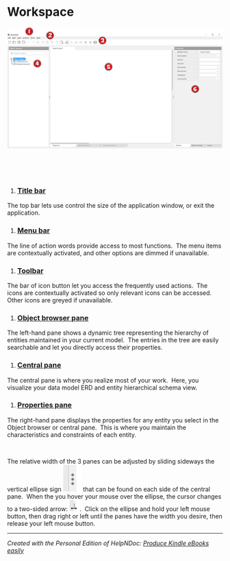 # Workspace

![Image](<lib/User%20Interface%20overview.png>)

&nbsp;

&nbsp;

1. ### [Title bar](<Titlebar.md>)

The top bar lets use control the size of the application window, or exit the application.

1. ### [Menu bar](<Menubar.md>)

The line of action words provide access to most functions.&nbsp; The menu items are contextually activated, and other options are dimmed if unavailable.

1. ### [Toolbar](<Toolbar.md>)

The bar of icon button let you access the frequently used actions.&nbsp; The icons are contextually activated so only relevant icons can be accessed.&nbsp; Other icons are greyed if unavailable.

1. ### [Object browser pane](<Objectbrowserpane.md>)

The left-hand pane shows a dynamic tree representing the hierarchy of entities maintained in your current model.&nbsp; The entries in the tree are easily searchable and let you directly access their properties.

1. ### [Central pane](<Centralpane.md>)

The central pane is where you realize most of your work.&nbsp; Here, you visualize your data model ERD and entity hierarchical schema view.&nbsp;

1. ### [Properties pane](<Propertiespane.md>)

The right-hand pane displays the properties for any entity you select in the Object browser or central pane.&nbsp; This is where you maintain the characteristics and constraints of each entity.

&nbsp;

The relative width of the 3 panes can be adjusted by sliding sideways the vertical ellipse sign ![Image](<lib/Central%20pane%20-%20ellipse.png>) that can be found on each side of the central pane.&nbsp; When the you hover your mouse over the ellipse, the cursor changes to a two-sided arrow: ![Image](<lib/Central%20pane%20-%20ellipse%20hovered.png>).&nbsp; Click on the ellipse and hold your left mouse button, then drag right or left until the panes have the width you desire, then release your left mouse button.


***
_Created with the Personal Edition of HelpNDoc: [Produce Kindle eBooks easily](<https://www.helpndoc.com/feature-tour/create-ebooks-for-amazon-kindle>)_
